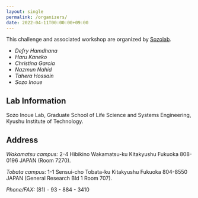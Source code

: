 ```yaml
---
layout: single
permalink: /organizers/
date: 2022-04-11T00:00:00+09:00
---
```

This challenge and associated workshop are organized by [Sozolab](https://sozolab.jp/?locale=en).

- *Defry Hamdhana*
- *Haru Kaneko*
- *Christina Garcia*
- *Nazmun Nahid*
- *Tahera Hossain*
- *Sozo Inoue*

## Lab Information
Sozo Inoue Lab, Graduate School of Life Science and Systems Engineering, Kyushu Institute of Technology.

## Address
*Wakamatsu campus:* 2-4 Hibikino Wakamatsu-ku Kitakyushu Fukuoka 808-0196 JAPAN (Room 7270).

*Tobata campus:* 1-1 Sensui-cho Tobata-ku Kitakyushu Fukuoka 804-8550 JAPAN (General Research Bld 1 Room 707).

*Phone/FAX:* (81) - 93 - 884 - 3410

